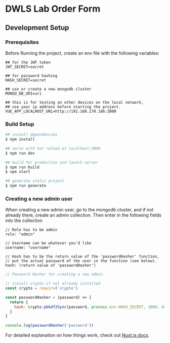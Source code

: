 # DWLS Lab Order Form

## Development Setup

### Prerequisites
Before Running the project, create an env file with the following variables:

```dotenv
## for the JWT token
JWT_SECRET=secret

## for password hashing
HASH_SECRET=secret

## use or create a new mongodb cluster
MONGO_DB_URI=uri

## this is for testing on other devices on the local network,
## use your ip address before starting the project.
VUE_APP_LOCALHOST_URL=http://192.168.178.186:3000

```

### Build Setup

```bash
## install dependencies
$ npm install

## serve with hot reload at localhost:3000
$ npm run dev

## build for production and launch server
$ npm run build
$ npm start

## generate static project
$ npm run generate
```

### Creating a new admin user

When creating a new admin user, go to the mongodb cluster, and if not already there, create an admin collection.
Then enter in the following fields into the collection

```text
// Role has to be admin
role: "admin"

// Username can be whatever you'd like
username: "username"

// Hash has to be the return value of the 'passwordHasher' function,
// put the actual password of the user in the function (see below).
hash: (return value of 'passwordHasher')
```

```javascript
// Password Hasher for creating a new admin

// install crypto if not already installed
const crypto = require('crypto') 

const passwordHasher = (password) => {
  return {
    hash: crypto.pbkdf2Sync(password, process.env.HASH_SECRET, 1000, 64, `sha512`).toString(`hex`)
  }
}

console.log(passwordHasher('password'))
```

For detailed explanation on how things work, check out [Nuxt.js docs](https://nuxtjs.org).
